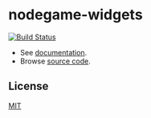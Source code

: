 # nodegame-widgets


[![Build Status](https://travis-ci.org/nodeGame/nodegame-widgets.png?branch=master)](https://travis-ci.org/nodeGame/nodegame-client)

- See [documentation](https://github.com/nodeGame/nodegame/wiki).
- Browse [source code](http://nodegame.github.io/nodegame-widgets/docs/index.js.html).

## License

[MIT](LICENSE)
